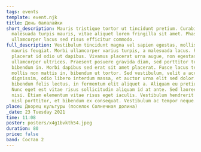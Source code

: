 ```yaml
---
tags: events
template: event.njk
title: День балалайки
short_description: Mauris tristique tortor ut tincidunt pretium. Curabitur
  malesuada turpis mauris, vitae aliquet lorem fringilla sit amet. Phasellus
  ullamcorper lacus sed risus efficitur commodo.
full_description: Vestibulum tincidunt magna vel sapien egestas, mollis accumsan
  mauris feugiat. Morbi ullamcorper varius turpis, a malesuada lacus. Proin
  placerat id odio ut dapibus. Vivamus placerat urna augue, non egestas justo
  ullamcorper ultrices. Praesent posuere gravida diam, sed porttitor tellus
  bibendum in. Morbi dapibus sed erat sit amet placerat. Fusce lacus tellus,
  mollis non mattis in, bibendum ut tortor. Sed vestibulum, velit a accumsan
  dignissim, odio libero interdum massa, et auctor urna elit sed dolor. Cras
  bibendum felis lectus, in fermentum elit aliquet a. Aliquam eu pretium sapien.
  Nunc eget est vitae risus sollicitudin aliquam id at ante. Sed laoreet lorem
  nisi. Etiam elementum vitae risus eget iaculis. Vestibulum hendrerit orci a
  nisl porttitor, et bibendum ex consequat. Vestibulum ac tempor neque.
place: Дворец культуры (поселок Солнечная долина)
_date: 23 Tuesday 2021
time: 11:08
poster: posters/x4g1bvkth54.jpeg
duration: 80
price: false
band: Состав 2
---
```

